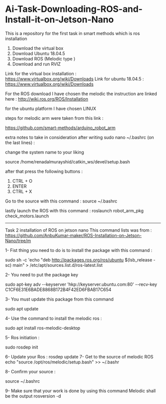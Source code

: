 # Ai-Task-Downloading-ROS-and-Install-it-on-Jetson-Nano
This is a repository for the first task in smart methods which is ros installation 

1)	Download the virtual box 
2)	Download Ubuntu 18.04.5
3)	Download ROS (Melodic type ) 
4)	Download and run RVIZ 


Link for the virtual box installation :
 https://www.virtualbox.org/wiki/Downloads
Link for ubuntu 18.04.5  :  https://www.virtualbox.org/wiki/Downloads


For the ROS download I have chosen the melodic the instruction are linked  here : 
http://wiki.ros.org/ROS/Installation

for the ubuntu platform I have chosen LINUX 


steps for melodic arm were taken from this link : 

https://github.com/smart-methods/arduino_robot_arm

extra notes to take in consideration after writing sudo nano ~/.bashrc (on the last lines) :

change the system name to your liking 

source /home/renadalmurayshid/catkin_ws/devel/setup.bash

after that press the following buttons :
1)	CTRL + O 
2)	ENTER 
3)	CTRL + X 

Go to the source with this command : 
source ~/.bashrc

lastly launch the ROS  with this command : 
roslaunch robot_arm_pkg check_motors.launch


***********************************************************************************
Task 2 installation of ROS on jetson nano 
This command lists was from :
https://github.com/AnbuKumar-maker/ROS-Installation-on-Jetson-Nano/tree/m

1-	Fist thing you need to do is to install the package with this command :

sudo sh -c 'echo "deb  http://packages.ros.org/ros/ubuntu  $(lsb_release -sc) main" > /etc/apt/sources.list.d/ros-latest.list


2-	You need to put the package key 

sudo apt-key adv --keyserver 'hkp://keyserver.ubuntu.com:80' --recv-key C1CF6E31E6BADE8868B172B4F42ED6FBAB17C654


3-	You must update this package from this command 

sudo apt update

4-	Use the command to install the melodic ros  : 

sudo apt install ros-melodic-desktop


5-	Ros initiation : 

sudo rosdep init

6-	Update your Ros :
         rosdep update
7-	Get to the source of melodic ROS 
echo "source /opt/ros/melodic/setup.bash" >> ~/.bashr

8-	Confirm your source : 

source ~/.bashrc

9-	Make sure that your work is done by using this command Melodic shall be the output 
rosversion -d


